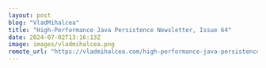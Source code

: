 ```yaml
---
layout: post
blog: "VladMihalcea"
title: "High-Performance Java Persistence Newsletter, Issue 64"
date: 2024-07-02T13:16:13Z
image: images/vladmihalcea.png
remote_url: "https://vladmihalcea.com/high-performance-java-persistence-newsletter-issue-64/"
---
```


